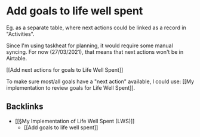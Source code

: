 # Add goals to life well spent
Eg. as a separate table, where next actions could be linked as a record in "Activities". 

Since I'm using taskheat for planning, it would require some manual syncing. For now (27/03/2021), that means that next actions won't be in Airtable.

[[Add next actions for goals to Life Well Spent]]

To make sure most/all goals have a "next action" available, I could use: [[My implementation to review goals for Life Well Spent]].

## Backlinks
* [[§My Implementation of Life Well Spent (LWS)]]
	* [[Add goals to life well spent]]

<!-- #p1 -->

<!-- {BearID:768BFB8B-5EC2-4FF6-B200-FE7BADD546F1-39769-000032464E9A7E4D} -->
